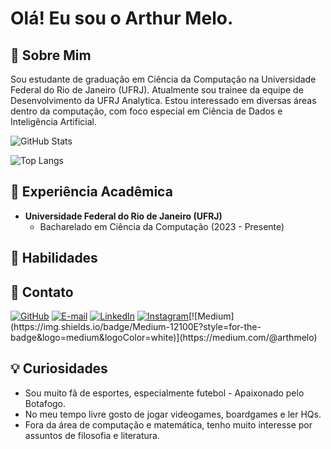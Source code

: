 # Olá! Eu sou o Arthur Melo.
##  🚀 Sobre Mim 
Sou estudante de graduação em Ciência da Computação na Universidade Federal do Rio de Janeiro (UFRJ). Atualmente sou trainee da equipe de Desenvolvimento da UFRJ Analytica. Estou interessado em diversas áreas dentro da computação, com foco especial em Ciência de Dados e Inteligência Artificial.

![GitHub Stats](https://github-readme-stats.vercel.app/api?username=arthmelo&theme=transparent&bg_color=000000&border_color=AAAAAA&show_icons=true&icon_color=CCCCCC&title_color=FFFFFF&text_color=DDDDDD)

![Top Langs](https://github-readme-stats.vercel.app/api/top-langs/?username=arthmelo&layout=compact&bg_color=000000&border_color=AAAAAA&title_color=FFFFFF&text_color=DDDDDD)

## 📖 Experiência Acadêmica
- **Universidade Federal do Rio de Janeiro (UFRJ)**  
  - Bacharelado em Ciência da Computação (2023 - Presente)
 
## 🧠 Habilidades

## 🔗 Contato
[![GitHub](https://img.shields.io/badge/GitHub-100000?style=for-the-badge&logo=github&logoColor=white)](https://github.com/ArthMelo) [![E-mail](https://img.shields.io/badge/-Email-000?style=for-the-badge&logo=microsoft-outlook&logoColor=007BFF)](arthurmb@dcc.ufrj.br) [![LinkedIn](https://img.shields.io/badge/LinkedIn-0077B5?style=for-the-badge&logo=linkedin&logoColor=white)](https://www.linkedin.com/in/arthur-melo-891394282/) [![Instagram](https://img.shields.io/badge/-Instagram-%23E4405F?style=for-the-badge&logo=instagram&logoColor=white)](https://www.instagram.com/arthmelo_)[![Medium](https://img.shields.io/badge/Medium-12100E?style=for-the-badge&logo=medium&logoColor=white)](https://medium.com/@arthmelo)

## 💡 Curiosidades
- Sou muito fã de esportes, especialmente futebol - Apaixonado pelo Botafogo.
- No meu tempo livre gosto de jogar videogames, boardgames e ler HQs.
- Fora da área de computação e matemática, tenho muito interesse por assuntos de filosofia e literatura.

